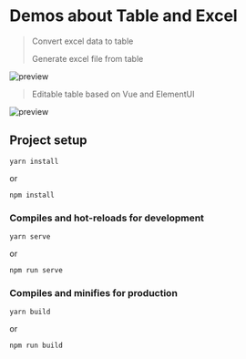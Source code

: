# Demos about Table and Excel

> Convert excel data to table
>
> Generate excel file from table

![preview](documentation/excel_table.png)

> Editable table based on Vue and ElementUI

![preview](documentation/editable_table.png)

## Project setup
```
yarn install
```
or
```
npm install
```

### Compiles and hot-reloads for development
```
yarn serve
```
or
```
npm run serve
```

### Compiles and minifies for production
```
yarn build
```
or
```
npm run build
```